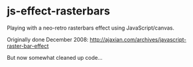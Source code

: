js-effect-rasterbars
====================

Playing with a neo-retro rasterbars effect using JavaScript/canvas.

Originally done December 2008:
http://ajaxian.com/archives/javascript-raster-bar-effect

But now somewhat cleaned up code...